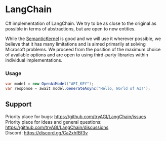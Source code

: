 # LangChain
C# implementation of LangChain. We try to be as close to the original as possible in terms of abstractions, but are open to new entities.

While the [SemanticKernel](https://github.com/microsoft/semantic-kernel/) is good and we will use it wherever possible, we believe that it has many limitations and is aimed primarily at solving Microsoft problems.
We proceed from the position of the maximum choice of available options and are open to using third-party libraries within individual implementations.

### Usage
```csharp
var model = new OpenAiModel("API_KEY");
var response = await model.GenerateAsync("Hello, World of AI!");
```

## Support

Priority place for bugs: https://github.com/tryAGI/LangChain/issues  
Priority place for ideas and general questions: https://github.com/tryAGI/LangChain/discussions  
Discord: https://discord.gg/Ca2xhfBf3v  